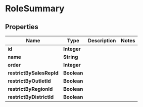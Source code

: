 # RoleSummary

## Properties
Name | Type | Description | Notes
------------ | ------------- | ------------- | -------------
**id** | **Integer** |  | 
**name** | **String** |  | 
**order** | **Integer** |  | 
**restrictBySalesRepId** | **Boolean** |  | 
**restrictByOutletId** | **Boolean** |  | 
**restrictByRegionId** | **Boolean** |  | 
**restrictByDistrictId** | **Boolean** |  | 
